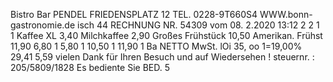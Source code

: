 Bistro Bar PENDEL FRIEDENSPLATZ 12 TEL. 0228-9T660S4 WWW.bonn-gastronomie.de isch 44 RECHNUNG NR. 54309 vom 08. 2.2020 13:12 2 2 1 1 Kaffee XL 3,40 Milchkaffee 2,90 Großes Frühstück 10,50 Amerikan. Frühst 11,90 6,80 1 5,80 1 10,50 1 11,90 1 Ba NETTO MwSt. lOi 35, oo 1=19,00% 29,41 5,59 vielen Dank für Ihren Besuch und auf Wiedersehen ! steuernr. : 205/5809/1828 Es bediente Sie BED. 5